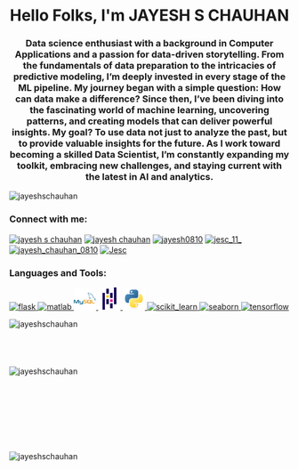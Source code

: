 <h1 align="center">Hello Folks, I'm JAYESH S CHAUHAN</h1>
<h3 align="center">Data science enthusiast with a background in Computer Applications and a passion for data-driven storytelling. From the fundamentals of data preparation to the intricacies of predictive modeling, I’m deeply invested in every stage of the ML pipeline. My journey began with a simple question: How can data make a difference? Since then, I’ve been diving into the fascinating world of machine learning, uncovering patterns, and creating models that can deliver powerful insights. My goal? To use data not just to analyze the past, but to provide valuable insights for the future. As I work toward becoming a skilled Data Scientist, I’m constantly expanding my toolkit, embracing new challenges, and staying current with the latest in AI and analytics.</h3>

<p align="left"> <img src="https://komarev.com/ghpvc/?username=jayeshschauhan&label=Profile%20views&color=0e75b6&style=flat" alt="jayeshschauhan" /> </p>

<h3 align="left">Connect with me:</h3>
<p align="left">
<a href="https://twitter.com/jayesh s chauhan" target="blank"><img align="center" src="https://raw.githubusercontent.com/rahuldkjain/github-profile-readme-generator/master/src/images/icons/Social/twitter.svg" alt="jayesh s chauhan" height="30" width="40" /></a>
<a href="https://linkedin.com/in/jayesh chauhan" target="blank"><img align="center" src="https://raw.githubusercontent.com/rahuldkjain/github-profile-readme-generator/master/src/images/icons/Social/linked-in-alt.svg" alt="jayesh chauhan" height="30" width="40" /></a>
<a href="https://kaggle.com/jayesh0810" target="blank"><img align="center" src="https://raw.githubusercontent.com/rahuldkjain/github-profile-readme-generator/master/src/images/icons/Social/kaggle.svg" alt="jayesh0810" height="30" width="40" /></a>
<a href="https://instagram.com/jesc_11_" target="blank"><img align="center" src="https://raw.githubusercontent.com/rahuldkjain/github-profile-readme-generator/master/src/images/icons/Social/instagram.svg" alt="jesc_11_" height="30" width="40" /></a>
<a href="https://www.leetcode.com/jayesh_chauhan_0810" target="blank"><img align="center" src="https://raw.githubusercontent.com/rahuldkjain/github-profile-readme-generator/master/src/images/icons/Social/leet-code.svg" alt="jayesh_chauhan_0810" height="30" width="40" /></a>
<a href="https://discord.gg/Jesc" target="blank"><img align="center" src="https://raw.githubusercontent.com/rahuldkjain/github-profile-readme-generator/master/src/images/icons/Social/discord.svg" alt="Jesc" height="30" width="40" /></a>
</p>

<h3 align="left">Languages and Tools:</h3>
<p align="left"> <a href="https://flask.palletsprojects.com/" target="_blank" rel="noreferrer"> <img src="https://www.vectorlogo.zone/logos/pocoo_flask/pocoo_flask-icon.svg" alt="flask" width="40" height="40"/> </a> <a href="https://www.mathworks.com/" target="_blank" rel="noreferrer"> <img src="https://upload.wikimedia.org/wikipedia/commons/2/21/Matlab_Logo.png" alt="matlab" width="40" height="40"/> </a> <a href="https://www.mysql.com/" target="_blank" rel="noreferrer"> <img src="https://raw.githubusercontent.com/devicons/devicon/master/icons/mysql/mysql-original-wordmark.svg" alt="mysql" width="40" height="40"/> </a> <a href="https://pandas.pydata.org/" target="_blank" rel="noreferrer"> <img src="https://raw.githubusercontent.com/devicons/devicon/2ae2a900d2f041da66e950e4d48052658d850630/icons/pandas/pandas-original.svg" alt="pandas" width="40" height="40"/> </a> <a href="https://www.python.org" target="_blank" rel="noreferrer"> <img src="https://raw.githubusercontent.com/devicons/devicon/master/icons/python/python-original.svg" alt="python" width="40" height="40"/> </a> <a href="https://scikit-learn.org/" target="_blank" rel="noreferrer"> <img src="https://upload.wikimedia.org/wikipedia/commons/0/05/Scikit_learn_logo_small.svg" alt="scikit_learn" width="40" height="40"/> </a> <a href="https://seaborn.pydata.org/" target="_blank" rel="noreferrer"> <img src="https://seaborn.pydata.org/_images/logo-mark-lightbg.svg" alt="seaborn" width="40" height="40"/> </a> <a href="https://www.tensorflow.org" target="_blank" rel="noreferrer"> <img src="https://www.vectorlogo.zone/logos/tensorflow/tensorflow-icon.svg" alt="tensorflow" width="40" height="40"/> </a> </p>

<img align="left" src="https://github-readme-stats.vercel.app/api/top-langs?username=jayeshschauhan&show_icons=true&theme=dark&cache_seconds=1800&locale=en&layout=compact" alt="jayeshschauhan" />
<br><br><br><br><br>
<img align="left" src="https://github-readme-stats.vercel.app/api?username=jayeshschauhan&show_icons=true&theme=dark&locale=en" alt="jayeshschauhan" />
<br><br><br><br><br><br><br><br><br>
<img align="left" src="https://github-readme-streak-stats.herokuapp.com/?user=jayeshschauhan&theme=dark" alt="jayeshschauhan" />
